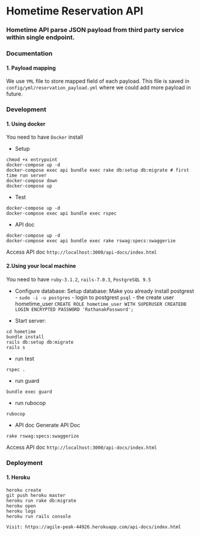 # Hometime Reservation API

### Hometime API parse JSON payload from third party service within single endpoint.

### Documentation

#### 1. Payload mapping

We use `YML` file to store mapped field of each payload. This file is saved in `config/yml/reservation_payload.yml` where we could add more payload in future.


### Development
#### 1. Using docker

You need to have `Docker` install

- Setup
```
chmod +x entrypoint
docker-compose up -d
docker-compose exec api bundle exec rake db:setup db:migrate # first time run server
docker-compose down
docker-compose up
```

- Test
```
docker-compose up -d
docker-compose exec api bundle exec rspec
```

- API doc
```
docker-compose up -d
docker-compose exec api bundle exec rake rswag:specs:swaggerize
```
Access API doc
`http://localhost:3000/api-docs/index.html`


#### 2.Using your local machine
You need to have `ruby-3.1.2`,  `rails-7.0.3`, `PostgreSQL 9.5`

- Configure database:
Setup database: Make you already install postgrest - `sudo -i -u postgres` - login to postgrest `psql` - the create user hometime_user
`CREATE ROLE hometime_user WITH SUPERUSER CREATEDB LOGIN ENCRYPTED PASSWORD 'RathanakPassword';`

- Start server:
```
cd hometime
bundle install
rails db:setup db:migrate
rails s
```

- run test
```
rspec .
```

- run guard
```
bundle exec guard
```

- run rubocop
```
rubocop
```

- API doc
Generate API Doc
```sh
rake rswag:specs:swaggerize
```

Access API doc
`http://localhost:3000/api-docs/index.html`

### Deployment

#### 1. Heroku

```
heroku create
git push heroku master
heroku run rake db:migrate
heroku open
heroku logs
heroku run rails console

Visit: https://agile-peak-44926.herokuapp.com/api-docs/index.html
```
